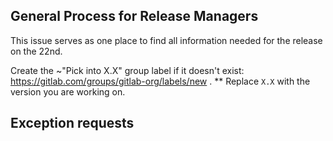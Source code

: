 ## General Process for Release Managers

This issue serves as one place to find all information needed for the
release on the 22nd.

Create the ~"Pick into X.X" group label if it doesn&#39;t exist: https://gitlab.com/groups/gitlab-org/labels/new . ** Replace `X.X` with the
version you are working on.

## Exception requests
